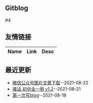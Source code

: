 ## Gitblog
#4
## 友情链接
| Name | Link | Desc | 
 | ---- | ---- | ---- |
## 最近更新
- [微信公众号图片文章下载](https://github.com/SunJunge08/sjg-blog/issues/4)--2021-08-22
- [骚话 初中全一册 v1.2](https://github.com/SunJunge08/sjg-blog/issues/3)--2021-08-21
- [第一次写blog](https://github.com/SunJunge08/sjg-blog/issues/2)--2021-08-18
